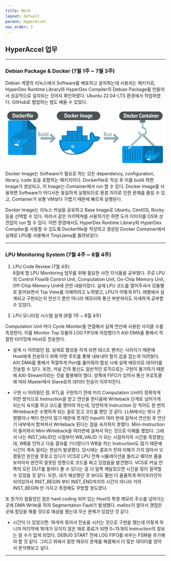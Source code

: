 ```yaml
---
title: Work
layout: default
parent: HyperAccel
nav_order: 3
---
```


## HyperAccel 업무  

---

### **Debian Package & Docker** (7월 1주 ~ 7월 3주)

Debian 계열의 리눅스에서 Software를 배포하고 설치하는데 사용되는 패키지로, HyperDex Runtime Library와 HyperDex Compiler의 Debian Package를 만들어서 성공적으로 설치되는 것까지 확인하였다. Ubuntu 22.04-LTS 환경에서 작업하였다. GitHub로 협업하는 법도 배울 수 있었다.   

![Docker](../images/dockerfile.png)  

Docker Image는 Software가 필요로 하는 모든 dependency, configuration, library, code 등을 포함하는 패키지이다. Dockerfile로 작성 후 이를 build 하면 Image가 생성되고, 이 Image는 Container에서 run 할 수 있다. Docker Image를 사용하면 Software가 어디서든 동일하게 실행되므로 환경 차이로 인한 문제를 줄일 수 있고, Container가 보통 VM보다 가볍기 때문에 빠르게 실행된다.  

Docker Image는 리눅스 커널을 공유하고 Base Image로 Ubuntu, CentOS, Rocky 등을 선택할 수 있다. 따라서 같은 아키텍쳐를 사용하기만 하면 도커 이미지를 OS와 상관없이 run 할 수 있다. 어떤 환경에서도 HyperDex Runtime Library와 HyperDex Compiler를 사용할 수 있도록 Dockerfile을 작성하고 생성된 Docker Container에서 실제로 LPU를 사용해서 TinyLlama를 돌려보았다.  

---

### **LPU Monitoring System** (7월 4주 ~ 8월 4주)  

1. LPU Code Review (7월 4주)  
 8월에 할 LPU Monitoring 업무를 위해 필요한 사전 지식들을 공부했다. 주로 LPU의 Control Flow와 Control Unit, Computation Unit, On-Chip Memory Unit, Off-Chip Memory Unit에 관한 내용이었다. 실제 LPU 코드를 열어주셔서 모듈별로 뜯어보면서 Top View를 이해하려고 노력했고, LPU가 어떻게 RTL 레벨에서 설계되고 구현되는지 연산기 뿐만 아니라 메모리와 통신 부분까지도 자세하게 공부할 수 있었다.  

2. LPU 모니터링 시스템 설계 (8월 1주 ~ 8월 4주)  

 Computation Unit 마다 Cycle Monitor를 연결해서 실제 연산에 사용된 사이클 수를 측정한다. 이를 Monitor Top 모듈의 LOG FIFO에 저장했다가 AXI DMA를 통해서 적절한 타이밍에 Host로 전송한다. 

 - 설계 시 어려웠던 점:
 실제로 합성을 하게 되면 테스트 벤치는 사라지기 때문에 Host에게 전송하기 위해 어떤 루트를 통해 내보내야 할지 감을 잡는게 어려웠다. AXI DMA를 통해서 적절하게 Port를 뚫어줘야 합성 시에 실제 메모리로 데이터를 전송할 수 있다. 또한, 커널 간의 통신도 일반적인 로직으로는 구현이 불가하기 때문에 AXI-Stream이라는 것을 활용해야 했다. 양쪽에 FIFO가 있어서 통신 프로토콜에 따라 Master에서 Slave로의 데이터 전송이 이루어진다.  

 - 구현 시 어려웠던 점:
 RTL을 구현하기 전에 미리 Computation Unit이 정확하게 어떤 방식으로 Instruction을 받고 연산을 한다음에 Writeback 단계로 넘어가게 되는지 숙지를 하고 코드를 짰어야 하는데, 당연하게 Instruction 당 적어도 한 번의 Writeback은 수행하게 되는 걸로 믿고 코드를 짰던 것 같다. LLM에서는 워낙 큰 행렬이나 벡터 연산이 많기 때문에 쪼개진 Input이 여러 번에 걸쳐서 연산된 후 연산기 내부에서 합쳐져서 Writeback 된다는 점을 숙지하지 못했다. Mini-Instruction이 들어와서 Mini-Writeback을 여러번에 걸쳐서 하는 것으로 이해를 했었다. 그래서 나는 INST_VALID인 시점부터 WB_VALID 가 되는 시점까지의 시간을 측정했는데, WB을 안하고 다음 결과를 기다렸다가 WB을 하는 Instruction도 많기 때문에 시간이 계속 밀리는 현상이 발생했다. 당시에는 결과가 전혀 이해가 가지 않아서 오랬동안 원인을 못찾고 있다가 VCS로 LPU 전체 시뮬레이션을 돌리고 웨이브 폼을 보자마자 완전히 잘못된 방향으로 코드를 짜고 있었음을 발견했다. VCS로 커널 안쪽의 모든 DUT를 들여다 볼 수 있다는 걸 더 일찍 깨달았으면 시간을 많이 절약할 수 있었을 것 같다. 또한, 내가 예상했던 것 보다도 훨씬 더 촘촘하게 파이프라인이 되어있어서 INST_BEGIN 부터 INST_END까지의 시간이 아니라 거의 INST_BEGIN 만 가지고 측정해도 무방할 정도였다.  

 또 한가지 힘들었던 점은 hard coding 되어 있는 Host의 특정 메모리 주소를 넘어가는 곳에 DMA Write을 하자 Segmentation Fault가 발생했다. malloc이 알아서 괜찮은 곳에 할당을 해줄 것으로 예상을 했는데 무슨 문제가 있었던 것 같다. 

- 시간이 더 있었으면:
16개씩 묶어서 전송을 시키는 것으로 구현을 했는데 이렇게 하니까 마지막에 16개가 모이지 않은 채로 종료가 되면 0~15개의 Instruction의 정보는 알 수가 없게 되었다. DEBUG START 전에 LOG FIFO를 비우는 FSM을 추가해야 할 것 같다. 그리고 위에서 말한 메모리 문제를 해결해서 더 많은 데이터를 얻어서 분석해보고 싶다.  
   

 
---



